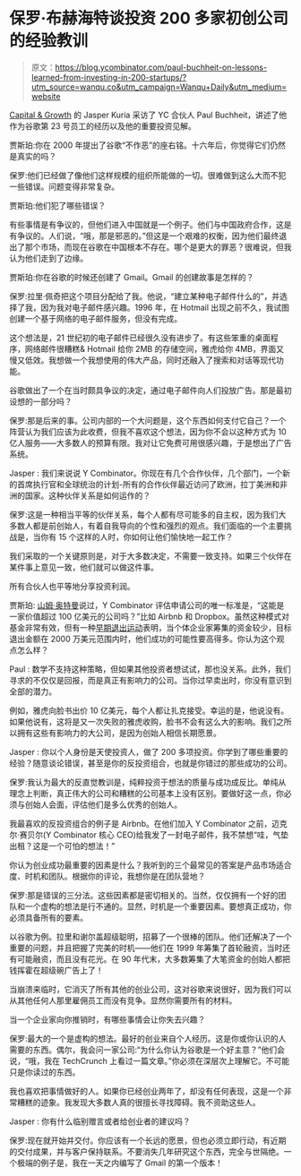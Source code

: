 # 保罗·布赫海特谈投资 200 多家初创公司的经验教训

> 原文：<https://blog.ycombinator.com/paul-buchheit-on-lessons-learned-from-investing-in-200-startups/?utm_source=wanqu.co&utm_campaign=Wanqu+Daily&utm_medium=website>

[Capital & Growth](https://capitalandgrowth.org/index.html) 的 Jasper Kuria 采访了 YC 合伙人 Paul Buchheit，讲述了他作为谷歌第 23 号员工的经历以及他的重要投资见解。

贾斯珀:你在 2000 年提出了谷歌“不作恶”的座右铭。十六年后，你觉得它们仍然是真实的吗？

保罗:他们已经做了像他们这样规模的组织所能做的一切。很难做到这么大而不犯一些错误。问题变得非常复杂。

贾斯珀:他们犯了哪些错误？

有些事情是有争议的，但他们进入中国就是一个例子。他们与中国政府合作，这是有争议的。人们说，“哦，那是邪恶的。”但这是一个艰难的权衡，因为他们最终退出了那个市场，而现在谷歌在中国根本不存在。哪个是更大的罪恶？很难说，但我认为他们走到了边缘。

贾斯珀:你在谷歌的时候还创建了 Gmail。Gmail 的创建故事是怎样的？

保罗:拉里·佩奇把这个项目分配给了我。他说，“建立某种电子邮件什么的”，并选择了我，因为我对电子邮件感兴趣。1996 年，在 Hotmail 出现之前不久，我试图创建一个基于网络的电子邮件服务，但没有完成。

这个想法是，21 世纪初的电子邮件已经很久没有进步了。有这些笨重的桌面程序，网络邮件很糟糕& Hotmail 给你 2MB 的存储空间，雅虎给你 4MB，界面又慢又低效。我想做一个我想使用的伟大产品，同时还融入了搜索和对话等现代功能。

谷歌做出了一个在当时颇具争议的决定，通过电子邮件向人们投放广告。那是最初设想的一部分吗？

保罗:那是后来的事。公司内部的一个大问题是，这个东西如何支付它自己？一个阵营认为我们应该为此收费，但我不喜欢这个想法，因为你不会以这种方式为 10 亿人服务——大多数人的预算有限。我对让它免费可用很感兴趣，于是想出了广告系统。

Jasper : 我们来说说 Y Combinator。你现在有几个合作伙伴，几个部门，一个新的首席执行官和全球统治的计划-所有的合作伙伴最近访问了欧洲，拉丁美洲和非洲的国家。这种伙伴关系是如何运作的？

保罗:这是一种相当平等的伙伴关系，每个人都有尽可能多的自主权，因为我们大多数人都是前创始人，有着自我导向的个性和强烈的观点。我们面临的一个主要挑战是，当你有 15 个这样的人时，你如何让他们愉快地一起工作？

我们采取的一个关键原则是，对于大多数决定，不需要一致支持。如果三个伙伴在某件事上意见一致，他们就可以做这件事。

所有合伙人也平等地分享投资利润。

贾斯珀: [山姆·奥特曼](https://ycombinator.wpengine.com/author/sam-altman/)说过，Y Combinator 评估申请公司的唯一标准是，“这能是一家价值超过 100 亿美元的公司吗？”比如 Airbnb 和 Dropbox。虽然这种模式对基金非常有效，但有一种[早期退出运动](https://capitalandgrowth.org/page/unicorns)表明，当个体企业家筹集的资金较少，目标退出金额在 2000 万美元范围内时，他们成功的可能性要高得多。你认为这个观点怎么样？

Paul : 数学不支持这种策略，但如果其他投资者想试试，那也没关系。此外，我们寻求的不仅仅是回报，而是真正有影响力的公司。当你过早卖出时，你没有意识到全部的潜力。

例如，雅虎向脸书出价 10 亿美元，每个人都让扎克接受。幸运的是，他说没有。如果他说有，这将是又一次失败的雅虎收购，脸书不会有这么大的影响。我们之所以拥有这些有影响力的大公司，是因为创始人相信长期愿景。

Jasper : 你以个人身份是天使投资人，做了 200 多项投资。你学到了哪些重要的经验？随意谈论错误，甚至是你的反投资组合，也就是你错过的那些成功的公司。

保罗:我认为最大的反直觉教训是，纯粹投资于想法的质量与成功成反比。单纯从理念上判断，真正伟大的公司和糟糕的公司基本上没有区别。要做好这一点，你必须与创始人会面，评估他们是多么优秀的创始人。

我最喜欢的反投资组合的例子是 Airbnb。在他们加入 Y Combinator 之前，迈克尔·赛贝尔(Y Combinator 核心 CEO)给我发了一封电子邮件，我不禁想“哇，气垫出租？这是一个可怕的想法！”

你认为创业成功最重要的因素是什么？我听到的三个最常见的答案是产品市场适合度、时机和团队。根据你的评论，我想你是在团队营地？

保罗:那是错误的三分法。这些因素都是密切相关的。当然，仅仅拥有一个好的团队和一个虚构的想法是行不通的。显然，时机是一个重要因素。要想真正成功，你必须具备所有的要素。

以谷歌为例。拉里和谢尔盖超级聪明，招募了一个很棒的团队。他们还解决了一个重要的问题，并且把握了完美的时机——他们在 1999 年筹集了首轮融资，当时还有可能融资，而且没有花光。在 90 年代末，大多数筹集了大笔资金的创始人都把钱挥霍在超级碗广告上了！

当崩溃来临时，它消灭了所有其他的创业公司，这对谷歌来说很好，因为我们可以从其他任何人那里雇佣员工而没有竞争。显然你需要所有的材料。

当一个企业家向你推销时，有哪些事情会让你失去兴趣？

保罗:最大的一个是虚构的想法。最好的创业来自个人经历。这是你或你认识的人需要的东西。偶尔，我会问一家公司:“为什么你认为谷歌是一个好主意？”他们会说，“哦，我在 TechCrunch 上看过一篇文章。”你必须在深层次上理解它。不可能只是你读过的东西。

我也喜欢把事情做好的人。如果你已经创业两年了，却没有任何表现，这是一个非常糟糕的迹象。我发现大多数人真的很擅长寻找障碍。我不资助这些人。

Jasper : 你有什么临别赠言或者给创业者的建议吗？

保罗:现在就开始并交付。你应该有一个长远的愿景，但也必须立即行动，有近期的交付成果，并与客户保持联系。不要消失几年研究这个东西，完全与世隔绝。一个极端的例子是，我在一天之内编写了 Gmail 的第一个版本！